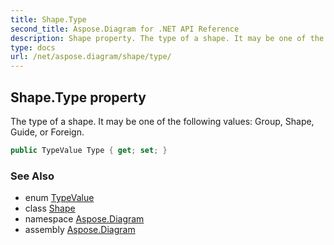 ```yaml
---
title: Shape.Type
second_title: Aspose.Diagram for .NET API Reference
description: Shape property. The type of a shape. It may be one of the following values Group Shape Guide or Foreign
type: docs
url: /net/aspose.diagram/shape/type/
---
```

## Shape.Type property

The type of a shape. It may be one of the following values: Group, Shape, Guide, or Foreign.

```csharp
public TypeValue Type { get; set; }
```

### See Also

* enum [TypeValue](../../typevalue/)
* class [Shape](../)
* namespace [Aspose.Diagram](../../shape/)
* assembly [Aspose.Diagram](../../../)


